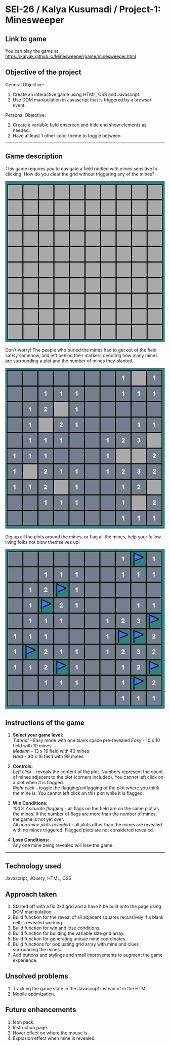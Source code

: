 # SEI-26 / Kalya Kusumadi / Project-1: Minesweeper

## **Link to game**
You can play the game at https://kalyak.github.io/Minesweeper/game/minesweeper.html
  

## **Objective of the project**
General Objective:
1. Create an interactive game using HTML, CSS and Javascript.
2. Use DOM manipulation in Javascript that is triggered by a browser event.

Personal Objective:  
1. Create a variable field onscreen and hide and show elements as needed.
2. Have at least 1 other color theme to toggle between.

----------------------------------------------------------------

## **Game description**
This game requires you to navigate a field riddled with mines sensitive to clicking. How do you clear the grid without triggering any of the mines?  

![Starting grid](images/grid.png)

Don't worry! The people who buried the mines had to get out of the field safely somehow, and left behind their markers denoting how many mines are surrounding a plot and the number of mines they planted.  

![Exposed clues](images/grid_with_clues.png)

Dig up all the plots around the mines, or flag all the mines, help your fellow living folks not blow themselves up!

![flagged mines](images/grid_with_flags.png)

## **Instructions of the game**
1. **Select your game level:**  
*Tutorial* - Easy mode with one blank space pre-revealed
*Easy* - 10 x 10 field with 10 mines  
*Medium* - 13 x 16 field with 40 mines  
*Hard* - 30 x 16 field with 99 mines  

1. **Controls:**  
*Left click* - reveals the content of the plot. Numbers represent the count of mines adjacent to the plot (corners included). You cannot left click on a plot when it is flagged.  
*Right click* - toggle the flagging/unflagging of the plot where you think the mine is. You cannot left click on this plot while it is flagged.  

3. **Win Conditions:**  
*100% Accurate flagging* - all flags on the field are on the same plot as the mines. If the number of flags are more than the number of mines, the game is not yet over.  
*All non-mine plots revealed* - all plots other than the mines are revealed  with no mines triggered. Flagged plots are not considered revealed.  

4. **Lose Conditions:**  
Any one mine being revealed will lose the game.

----------------------------------------------------------------
## **Technology used**
Javascript, JQuery, HTML, CSS

## **Approach taken**  
1. Started off with a fix 3x3 grid and a have it be built onto the page using DOM manipulation.
2. Build function for the reveal of all adjacent squares recursively if a blank cell is revealed working.
3. Build function for win and lose conditions.
4. Build function for building the variable size grid array.
5. Build function for generating unique mine coordinates.
6. Build functions for popluating grid array with mine and clues surrounding the mines.
7. Add buttons and stylings and small improvements to augment the game experience.

 ## **Unsolved problems**
 1. Tracking the game state in the Javascript instead of in the HTML.
 2. Mobile optimization.

 ## **Future enhancements**
 1. Icon pack.
 2. Instruction page.
 3. Hover effect on where the mouse is.
 4. Explosion effect when mine is revealed.
